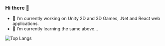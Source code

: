 ### Hi there 👋

- 🔭 I’m currently working on Unity 2D and 3D Games, .Net and React web applications. 
- 🌱 I’m currently learning the same above...

![Top Langs](https://github-readme-stats.vercel.app/api/top-langs/?username=rafaelmmedeiros&layout=compact)

<!--
**rafaelmmedeiros/rafaelmmedeiros** is a ✨ _special_ ✨ repository because its `README.md` (this file) appears on your GitHub profile.

Here are some ideas to get you started:

- 🔭 I’m currently working on ..
- 🌱 I’m currently learning ...
- 👯 I’m looking to collaborate on ...
- 🤔 I’m looking for help with ...
- 💬 Ask me about ...
- 📫 How to reach me: ...
- 😄 Pronouns: ...
- ⚡ Fun fact: ...
-->
